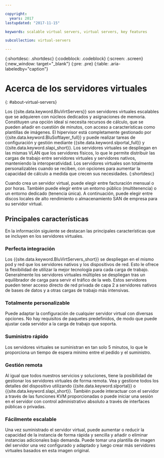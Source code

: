 ```yaml
---

copyright:
  years: 2017
lastupdated: "2017-11-15"

keywords: scalable virtual servers, virtual servers, key features

subcollection: virtual-servers

---
```


{:shortdesc: .shortdesc}
{:codeblock: .codeblock}
{:screen: .screen}
{:new_window: target="_blank"}
{:pre: .pre}
{:table: .aria-labeledby="caption"}

# Acerca de los servidores virtuales
{: #about-virtual-servers}

Los {{site.data.keyword.BluVirtServers}} son servidores virtuales escalables que se adquieren con núcleos dedicados y asignaciones de memoria. Constituyen una opción ideal si necesita recursos de cálculo, que se pueden añadir en cuestión de minutos, con acceso a características como plantillas de imágenes. El hipervisor está completamente gestionado por {{site.data.keyword.BluSoftlayer_full}} y puede realizar tareas de configuración y gestión mediante {{site.data.keyword.slportal_full}} y {{site.data.keyword.slapi_short}}. Los servidores virtuales se despliegan en las mismas VLAN que los servidores físicos, lo que le permite distribuir las cargas de trabajo entre servidores virtuales y servidores nativos, manteniendo la interoperatividad. Los servidores virtuales son totalmente personalizables cuando se reciben, con opciones para aumentar la capacidad de cálculo a medida que crecen sus necesidades.
{:shortdesc}

Cuando crea un servidor virtual, puede elegir entre facturación mensual o por horas. También puede elegir entre un entorno público (multitenencia) o un entorno dedicado (tenencia única). A continuación, puede elegir entre discos locales de alto rendimiento o almacenamiento SAN de empresa para su servidor virtual.

## Principales características

En la información siguiente se destacan las principales características que se incluyen en los servidores virtuales.
### Perfecta integración

Los {{site.data.keyword.BluVirtServers_short}} se despliegan en el mismo pod y red que los servidores nativos y los dispositivos de red. Esto le ofrece la flexibilidad de utilizar la mejor tecnología para cada carga de trabajo. Generalmente los servidores virtuales múltiples se despliegan tras un equilibrador de carga para servir el tráfico de la web. Estos servidores pueden tener acceso directo de red privada de capa 2 a servidores nativos de bases de datos y a otras cargas de trabajo más intensivas.
### Totalmente personalizable

Puede adaptar la configuración de cualquier servidor virtual con diversas opciones. No hay requisitos de paquetes predefinidos, de modo que puede ajustar cada servidor a la carga de trabajo que soporta.

### Suministro rápido

Los servidores virtuales se suministran en tan solo 5 minutos, lo que le proporciona un tiempo de espera mínimo entre el pedido y el suministro.
### Gestión remota

Al igual que todos nuestros servicios y soluciones, tiene la posibilidad de gestionar los servidores virtuales de forma remota. Vea y gestione todos los detalles del dispositivo utilizando {{site.data.keyword.slportal}} o {{site.data.keyword.slapi_short}}. También puede interactuar con el servidor a través de las funciones KVM proporcionadas o puede iniciar una sesión en el servidor con control administrativo absoluto a través de interfaces públicas o privadas.
### Fácilmente escalable

Una vez suministrado el servidor virtual, puede aumentar o reducir la capacidad de la instancia de forma rápida y sencilla y añadir o eliminar instancias adicionales bajo demanda. Puede tomar una plantilla de imagen del servidor una vez configurado y adaptado y luego crear más servidores virtuales basados en esta imagen original.
